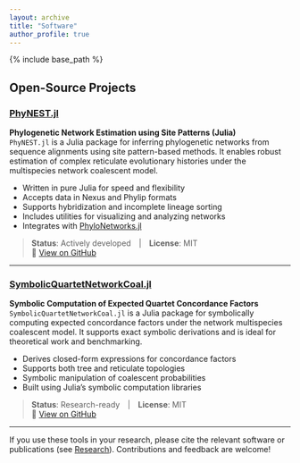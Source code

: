 ```yaml
---
layout: archive
title: "Software"
author_profile: true
---
```


{% include base_path %}

## Open-Source Projects

### [PhyNEST.jl](https://github.com/sungsik-kong/PhyNEST.jl)
**Phylogenetic Network Estimation using Site Patterns (Julia)**  
`PhyNEST.jl` is a Julia package for inferring phylogenetic networks from sequence alignments using site pattern-based methods. It enables robust estimation of complex reticulate evolutionary histories under the multispecies network coalescent model.

- Written in pure Julia for speed and flexibility
- Accepts data in Nexus and Phylip formats
- Supports hybridization and incomplete lineage sorting
- Includes utilities for visualizing and analyzing networks
- Integrates with [PhyloNetworks.jl](https://github.com/crsl4/PhyloNetworks.jl)

> **Status**: Actively developed | **License**: MIT  
> 🔗 [View on GitHub](https://github.com/sungsik-kong/PhyNEST.jl)

---

### [SymbolicQuartetNetworkCoal.jl](https://github.com/sungsik-kong/SymbolicQuartetNetworkCoal.jl)
**Symbolic Computation of Expected Quartet Concordance Factors**  
`SymbolicQuartetNetworkCoal.jl` is a Julia package for symbolically computing expected concordance factors under the network multispecies coalescent model. It supports exact symbolic derivations and is ideal for theoretical work and benchmarking.

- Derives closed-form expressions for concordance factors
- Supports both tree and reticulate topologies
- Symbolic manipulation of coalescent probabilities
- Built using Julia’s symbolic computation libraries

> **Status**: Research-ready | **License**: MIT  
> 🔗 [View on GitHub](https://github.com/sungsik-kong/SymbolicQuartetNetworkCoal.jl)

---

If you use these tools in your research, please cite the relevant software or publications (see [Research](/research/)). Contributions and feedback are welcome!
